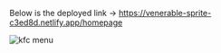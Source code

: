 Below is the deployed link ->
https://venerable-sprite-c3ed8d.netlify.app/homepage


![kfc menu](https://user-images.githubusercontent.com/101393695/168232074-d455d2ce-1a4f-4236-8822-c7e7702657e8.png)
